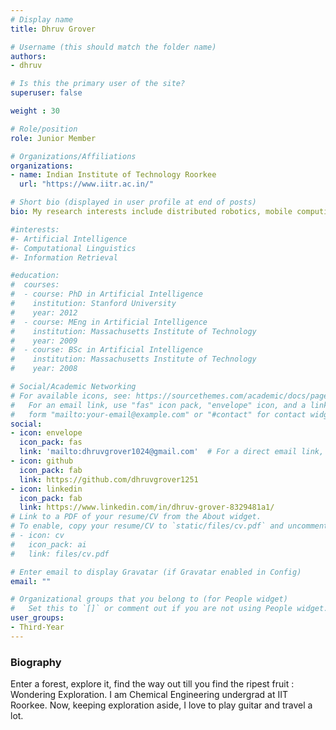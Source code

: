 ```yaml
---
# Display name
title: Dhruv Grover

# Username (this should match the folder name)
authors:
- dhruv

# Is this the primary user of the site?
superuser: false

weight : 30

# Role/position
role: Junior Member

# Organizations/Affiliations
organizations:
- name: Indian Institute of Technology Roorkee
  url: "https://www.iitr.ac.in/"

# Short bio (displayed in user profile at end of posts)
bio: My research interests include distributed robotics, mobile computing and programmable matter.

#interests:
#- Artificial Intelligence
#- Computational Linguistics
#- Information Retrieval

#education:
#  courses:
#  - course: PhD in Artificial Intelligence
#    institution: Stanford University
#    year: 2012
#  - course: MEng in Artificial Intelligence
#    institution: Massachusetts Institute of Technology
#    year: 2009
#  - course: BSc in Artificial Intelligence
#    institution: Massachusetts Institute of Technology
#    year: 2008

# Social/Academic Networking
# For available icons, see: https://sourcethemes.com/academic/docs/page-builder/#icons
#   For an email link, use "fas" icon pack, "envelope" icon, and a link in the
#   form "mailto:your-email@example.com" or "#contact" for contact widget.
social:
- icon: envelope
  icon_pack: fas
  link: 'mailto:dhruvgrover1024@gmail.com'  # For a direct email link, use "mailto:test@example.org".
- icon: github
  icon_pack: fab
  link: https://github.com/dhruvgrover1251
- icon: linkedin
  icon_pack: fab
  link: https://www.linkedin.com/in/dhruv-grover-8329481a1/
# Link to a PDF of your resume/CV from the About widget.
# To enable, copy your resume/CV to `static/files/cv.pdf` and uncomment the lines below.
# - icon: cv
#   icon_pack: ai
#   link: files/cv.pdf

# Enter email to display Gravatar (if Gravatar enabled in Config)
email: ""

# Organizational groups that you belong to (for People widget)
#   Set this to `[]` or comment out if you are not using People widget.
user_groups:
- Third-Year
---
```


### Biography

Enter a forest, explore it, find the way out till you find the ripest fruit : Wondering Exploration.          I am Chemical Engineering undergrad at IIT Roorkee. Now, keeping exploration aside, I love to play guitar and travel a lot.

